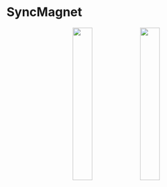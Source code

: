 # SyncMagnet
<div align = "center">
   <img src="https://github.com/Helmssyss/SyncMagnet/assets/84701901/2d20aa7f-fba2-4a8c-9e03-7ff47b9ffa94" width=30% height=30%>
   <img src="https://github.com/Helmssyss/SyncMagnet/assets/84701901/2f8025b9-a6a4-4c3e-8b00-0fd63adc5f02" width=30% height=30%>
</div>
